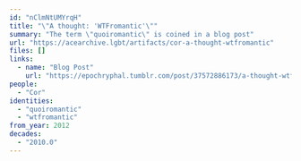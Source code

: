 ```yaml
---
id: "nClmNtUMYrqH"
title: "\"A thought: 'WTFromantic'\""
summary: "The term \"quoiromantic\" is coined in a blog post"
url: "https://acearchive.lgbt/artifacts/cor-a-thought-wtfromantic"
files: []
links:
  - name: "Blog Post"
    url: "https://epochryphal.tumblr.com/post/37572886173/a-thought-wtfromantic-is-a-very-important"
people:
  - "Cor"
identities:
  - "quoiromantic"
  - "wtfromantic"
from_year: 2012
decades:
  - "2010.0"
---
```

